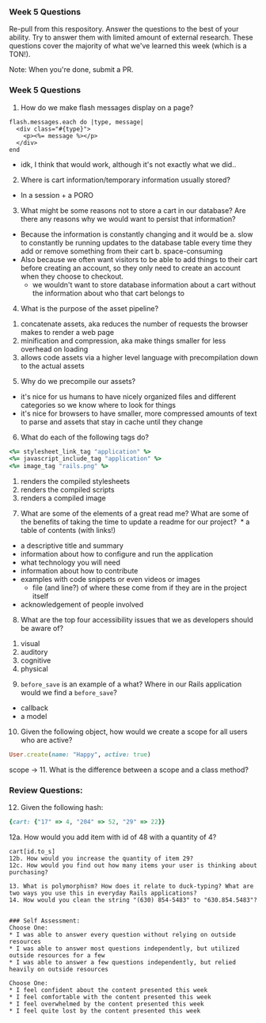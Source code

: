 ### Week 5 Questions

Re-pull from this respository. Answer the questions to the best of your ability. Try to answer them with limited amount of external research. These questions cover the majority of what we've learned this week (which is a TON!). 

Note: When you're done, submit a PR. 

### Week 5 Questions
1. How do we make flash messages display on a page?
```
flash.messages.each do |type, message|
  <div class="#{type}">
    <p><%= message %></p>
  </div>
end
```

* idk, I think that would work, although it's not exactly what we did..

2. Where is cart information/temporary information usually stored?
* In a session + a PORO

3. What might be some reasons not to store a cart in our database? Are there any reasons why we would want to persist that information?
* Because the information is constantly changing and it would be 
  a. slow to constantly be running updates to the database table every time they add or remove something from their cart
  b. space-consuming
* Also because we often want visitors to be able to add things to their cart before creating an account, so they only need to create an account when they choose to checkout.
  * we wouldn't want to store database information about a cart without the information about who that cart belongs to
  
4. What is the purpose of the asset pipeline?
  1) concatenate assets, aka reduces the number of requests the browser makes to render a web page
  2) minification and compression, aka make things smaller for less overhead on loading
  3) allows code assets via a higher level language with precompilation down to the actual assets

5. Why do we precompile our assets?
* it's nice for us humans to have nicely organized files and different categories so we know where to look for things
* it's nice for browsers to have smaller, more compressed amounts of text to parse and assets that stay in cache until they change

6. What do each of the following tags do?

```ruby 
<%= stylesheet_link_tag "application" %>
<%= javascript_include_tag "application" %>
<%= image_tag "rails.png" %>
```
  1) renders the compiled stylesheets
  2) renders the compiled scripts
  3) renders a compiled image 
  
7. What are some of the elements of a great read me? What are some of the benefits of taking the time to update a readme for our project?
  * a table of contents (with links!)
  * a descriptive title and summary
  * information about how to configure and run the application
  * what technology you will need
  * information about how to contribute
  * examples with code snippets or even videos or images
    * file (and line?) of where these come from if they are in the project itself
  * acknowledgement of people involved

8. What are the top four accessibility issues that we as developers should be aware of?
1) visual
2) auditory
3) cognitive
4) physical

9. `before_save` is an example of a what? Where in our Rails application would we find a `before_save`?
* callback
* a model

10. Given the following object, how would we create a scope for all users who are active?

```ruby 
User.create(name: "Happy", active: true)
```
scope -> 
11. What is the difference between a scope and a class method?


### Review Questions:  
12. Given the following hash:  

```ruby
{cart: {"17" => 4, "204" => 52, "29" => 22}}
```

  12a. How would you add item with id of 48 with a quantity of 4?  
  ```
  cart[id.to_s]
  12b. How would you increase the quantity of item 29?  
  12c. How would you find out how many items your user is thinking about purchasing?   
  
13. What is polymorphism? How does it relate to duck-typing? What are two ways you use this in everyday Rails applications?  
14. How would you clean the string "(630) 854-5483" to "630.854.5483"?  


### Self Assessment:
Choose One:
* I was able to answer every question without relying on outside resources
* I was able to answer most questions independently, but utilized outside resources for a few
* I was able to answer a few questions independently, but relied heavily on outside resources 

Choose One:
* I feel confident about the content presented this week
* I feel comfortable with the content presented this week
* I feel overwhelmed by the content presented this week
* I feel quite lost by the content presented this week
